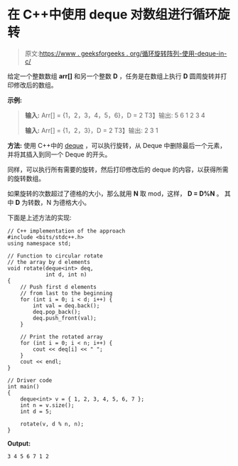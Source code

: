 # 在 C++中使用 deque 对数组进行循环旋转

> 原文:[https://www . geeksforgeeks . org/循环旋转阵列-使用-deque-in-c/](https://www.geeksforgeeks.org/circular-rotation-of-an-array-using-deque-in-c/)

给定一个整数数组 **arr[]** 和另一个整数 **D** ，任务是在数组上执行 **D** 圆周旋转并打印修改后的数组。

**示例:**

> **输入:** Arr[] = {1，2，3，4，5，6}，D = 2
> T3】输出: 5 6 1 2 3 4
> 
> **输入:** Arr[] = {1，2，3}，D = 2
> T3】输出: 2 3 1

**方法:**
使用 C++中的 [deque](https://www.geeksforgeeks.org/deque-set-1-introduction-applications) ，可以执行旋转，从 Deque 中删除最后一个元素，并将其插入到同一个 Deque 的开头。

同样，可以执行所有需要的旋转，然后打印修改后的 deque 的内容，以获得所需的旋转数组。

如果旋转的次数超过了德格的大小，那么就用 **N** 取 mod，这样， **D = D%N** 。
其中 **D** 为转数，N 为德格大小。

下面是上述方法的实现:

```
// C++ implementation of the approach
#include <bits/stdc++.h>
using namespace std;

// Function to circular rotate
// the array by d elements
void rotate(deque<int> deq,
            int d, int n)
{
    // Push first d elements
    // from last to the beginning
    for (int i = 0; i < d; i++) {
        int val = deq.back();
        deq.pop_back();
        deq.push_front(val);
    }

    // Print the rotated array
    for (int i = 0; i < n; i++) {
        cout << deq[i] << " ";
    }
    cout << endl;
}

// Driver code
int main()
{
    deque<int> v = { 1, 2, 3, 4, 5, 6, 7 };
    int n = v.size();
    int d = 5;

    rotate(v, d % n, n);
}
```

**Output:**

```
3 4 5 6 7 1 2

```
